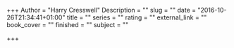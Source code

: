+++
Author = "Harry Cresswell"
Description = ""
slug = ""
date = "2016-10-26T21:34:41+01:00"
title = ""
series = ""
rating = ""
external_link = ""
book_cover = ""
finished = ""
subject = ""

+++
